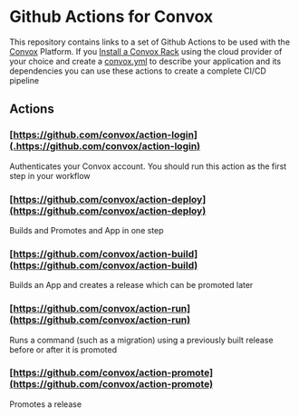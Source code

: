 # Github Actions for Convox

This repository contains links to a set of Github Actions to be used with the [Convox](https://convox.com) Platform. If you [Install a Convox Rack](https://github.com/convox/installer) using the cloud provider of your choice and create a [convox.yml](https://docs.convox.com/application/convox-yml) to describe your application and its dependencies you can use these actions to create a complete CI/CD pipeline

## Actions
### [https://github.com/convox/action-login](.https://github.com/convox/action-login)
Authenticates your Convox account. You should run this action as the first step in your workflow
### [https://github.com/convox/action-deploy](https://github.com/convox/action-deploy)
Builds and Promotes and App in one step
### [https://github.com/convox/action-build](https://github.com/convox/action-build)
Builds an App and creates a release which can be promoted later
### [https://github.com/convox/action-run](https://github.com/convox/action-run) 
Runs a command (such as a migration) using a previously built release before or after it is promoted
### [https://github.com/convox/action-promote](https://github.com/convox/action-promote)
Promotes a release